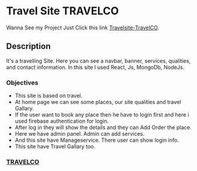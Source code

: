 # Travel Site TRAVELCO

Wanna See my Project Just Click this link [Travelsite-TravelCO](https://travelco-7f9ff.web.app/).

## Description

It's a travelling Site. Here you can see a navbar, banner, services, qualities, and contact information.
In this site I used React, Js, MongoDb, NodeJs.

### Objectives

- This site is based on travel. 
- At home page we can see some places, our site qualities and travel Gallary.
- If the user want to book any place then he have to login first and here i used firebase authentication for login.
- After log in they will show the details and they can Add Order the place.
- Here we have admin panel. Admin can add services.
- And this site have Manageservice. There user can show login info.
- This site have Travel Gallary too. 

### [TRAVELCO](https://travelco-7f9ff.web.app/)

